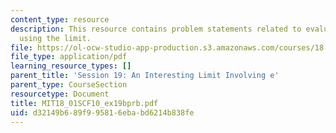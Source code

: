 ```yaml
---
content_type: resource
description: This resource contains problem statements related to evaluating an interest
  using the limit.
file: https://ol-ocw-studio-app-production.s3.amazonaws.com/courses/18-01sc-single-variable-calculus-fall-2010/d32149b689f995816ebabd6214b838fe_MIT18_01SCF10_ex19bprb.pdf
file_type: application/pdf
learning_resource_types: []
parent_title: 'Session 19: An Interesting Limit Involving e'
parent_type: CourseSection
resourcetype: Document
title: MIT18_01SCF10_ex19bprb.pdf
uid: d32149b6-89f9-9581-6eba-bd6214b838fe
---
```

